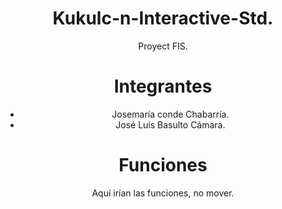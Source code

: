 <h1 align="center">
Kukulc-n-Interactive-Std.
</h1>
<div align="center">
Proyect FIS.

# Integrantes

  - Josemaría conde Chabarría.
  - José Luis Basulto Cámara.
  
# Funciones

Aquí irían las funciones, no mover.